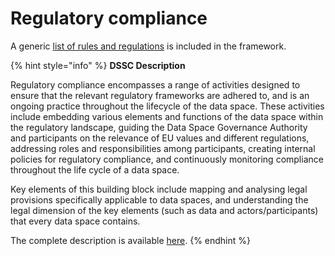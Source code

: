 # Regulatory compliance

A generic [list of rules and regulations](https://framework.ishare.eu/is/legal-context) is included in the framework.

{% hint style="info" %}
**DSSC Description**

Regulatory compliance encompasses a range of activities designed to ensure that the relevant regulatory frameworks are adhered to, and is an ongoing practice throughout the lifecycle of the data space. These activities include embedding various elements and functions of the data space within the regulatory landscape, guiding the Data Space Governance Authority and participants on the relevance of EU values and different regulations, addressing roles and responsibilities among participants, creating internal policies for regulatory compliance, and continuously monitoring compliance throughout the life cycle of a data space.

Key elements of this building block include mapping and analysing legal provisions specifically applicable to data spaces, and understanding the legal dimension of the key elements (such as data and actors/participants) that every data space contains.

The complete description is available [here](https://dssc.eu/space/BVE/357074696/Regulatory+Compliance).
{% endhint %}

